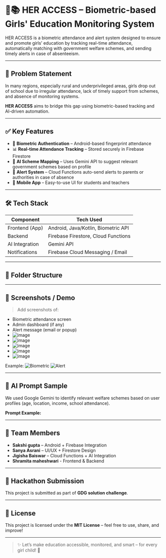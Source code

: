 # 👧📚 HER ACCESS – Biometric-based Girls' Education Monitoring System

HER ACCESS is a biometric attendance and alert system designed to ensure and promote girls’ education by tracking real-time attendance, automatically matching with government welfare schemes, and sending timely alerts in case of absenteeism.

---

## 🚨 Problem Statement

In many regions, especially rural and underprivileged areas, girls drop out of school due to irregular attendance, lack of timely support from schemes, and absence of monitoring systems.

**HER ACCESS** aims to bridge this gap using biometric-based tracking and AI-driven automation.

---

## ✅ Key Features

- 🔐 **Biometric Authentication** – Android-based fingerprint attendance
- 📊 **Real-time Attendance Tracking** – Stored securely in Firebase Firestore
- 🤖 **AI Scheme Mapping** – Uses Gemini API to suggest relevant government schemes based on profile
- 📩 **Alert System** – Cloud Functions auto-send alerts to parents or authorities in case of absence
- 📱 **Mobile App** – Easy-to-use UI for students and teachers

---

## 🛠 Tech Stack

| Component        | Tech Used                          |
|------------------|------------------------------------|
| Frontend (App)   | Android, Java/Kotlin, Biometric API |
| Backend          | Firebase Firestore, Cloud Functions |
| AI Integration   | Gemini API                         |
| Notifications    | Firebase Cloud Messaging / Email   |

---

## 📁 Folder Structure




---

## 📸 Screenshots / Demo

> Add screenshots of:
- Biometric attendance screen
- Admin dashboard (if any)
- Alert message (email or popup)
- ![image](https://github.com/user-attachments/assets/b8324213-b239-4296-a672-b938807301b5)
- ![image](https://github.com/user-attachments/assets/47f5c032-3ec0-444a-8e69-3af48e5bf2da)
- ![image](https://github.com/user-attachments/assets/6a79c209-bc67-419a-aa73-a3f06a6bb1a7)
- ![image](https://github.com/user-attachments/assets/ca1a6a2d-97bd-4a3d-8b44-b6bc48b051fa)
- ![image](https://github.com/user-attachments/assets/84c0329f-4b5e-4392-a2ee-09a41513ce9c)






Example:
![Biometric](assets/biometric_screen.png)
![Alert](assets/alert_popup.png)

---

## 🤖 AI Prompt Sample

We used Google Gemini to identify relevant welfare schemes based on user profiles (age, location, income, school attendance).

**Prompt Example:**




---

## 👥 Team Members

- **Sakshi gupta** – Android + Firebase Integration
- **Sanya Asrani** – UI/UX + Firestore Design
- **Jigisha Baiswar** – Cloud Functions + AI Integration
- **Shramita maheshwari** - Frontend & Backend

---

## 🏁 Hackathon Submission

This project is submitted as part of **GDG solution challenge**.

---

## 📜 License

This project is licensed under the **MIT License** – feel free to use, share, and improve!

---

> ✨ Let’s make education accessible, monitored, and smart – for every girl child! 💙


